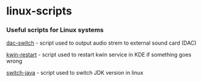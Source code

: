# linux-scripts
### Useful scripts for Linux systems

[dac-switch](./dac-switch) - script used to output audio strem to external sound card (DAC)

[kwin-restart](./kwin-restart) - script used to restart kwin service in KDE if something goes wrong

[switch-java](./switch-java) - script used to switch JDK version in linux
